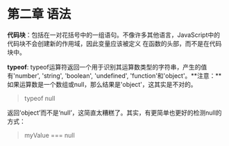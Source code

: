 # 第二章 语法

**代码块**：包括在一对花括号中的一组语句。不像许多其他语言，JavaScript中的代码块不会创建新的作用域，因此变量应该被定义
在函数的头部，而不是在代码块中。

**typeof**: typeof运算符返回一个用于识别其运算数类型的字符串，产生的值有'number', 'string', 'boolean', 'undefined', 
'function'和'object'。**注意：**如果运算数是一个数组或null，那么结果是'object'，这其实是不对的。

> typeof null

返回‘object’而不是‘null’，这简直太糟糕了。其实，有更简单也更好的检测null的方式：

> myValue === null



